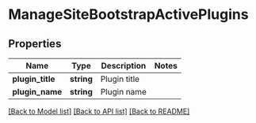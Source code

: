 # ManageSiteBootstrapActivePlugins

## Properties
Name | Type | Description | Notes
------------ | ------------- | ------------- | -------------
**plugin_title** | **string** | Plugin title | 
**plugin_name** | **string** | Plugin name | 

[[Back to Model list]](../README.md#documentation-for-models) [[Back to API list]](../README.md#documentation-for-api-endpoints) [[Back to README]](../README.md)


